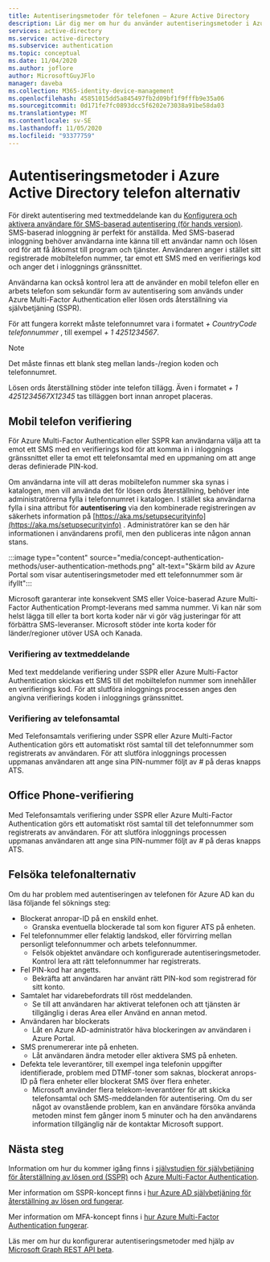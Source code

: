 ```yaml
---
title: Autentiseringsmetoder för telefonen – Azure Active Directory
description: Lär dig mer om hur du använder autentiseringsmetoder i Azure Active Directory för att förbättra och säkra inloggnings händelser
services: active-directory
ms.service: active-directory
ms.subservice: authentication
ms.topic: conceptual
ms.date: 11/04/2020
ms.author: joflore
author: MicrosoftGuyJFlo
manager: daveba
ms.collection: M365-identity-device-management
ms.openlocfilehash: 45851015dd5a845497fb2d09bf1f9fffb9e35a06
ms.sourcegitcommit: 0d171fe7fc0893dcc5f6202e73038a91be58da03
ms.translationtype: MT
ms.contentlocale: sv-SE
ms.lasthandoff: 11/05/2020
ms.locfileid: "93377759"
---
```

# <a name="authentication-methods-in-azure-active-directory---phone-options"></a>Autentiseringsmetoder i Azure Active Directory telefon alternativ

För direkt autentisering med textmeddelande kan du [Konfigurera och aktivera användare för SMS-baserad autentisering (för hands version)](howto-authentication-sms-signin.md). SMS-baserad inloggning är perfekt för anställda. Med SMS-baserad inloggning behöver användarna inte känna till ett användar namn och lösen ord för att få åtkomst till program och tjänster. Användaren anger i stället sitt registrerade mobiltelefon nummer, tar emot ett SMS med en verifierings kod och anger det i inloggnings gränssnittet.

Användarna kan också kontrol lera att de använder en mobil telefon eller en arbets telefon som sekundär form av autentisering som används under Azure Multi-Factor Authentication eller lösen ords återställning via självbetjäning (SSPR).

För att fungera korrekt måste telefonnumret vara i formatet *+ CountryCode telefonnummer* , till exempel *+ 1 4251234567*.

> [!NOTE]
> Det måste finnas ett blank steg mellan lands-/region koden och telefonnumret.
>
> Lösen ords återställning stöder inte telefon tillägg. Även i formatet *+ 1 4251234567X12345* tas tilläggen bort innan anropet placeras.

## <a name="mobile-phone-verification"></a>Mobil telefon verifiering

För Azure Multi-Factor Authentication eller SSPR kan användarna välja att ta emot ett SMS med en verifierings kod för att komma in i inloggnings gränssnittet eller ta emot ett telefonsamtal med en uppmaning om att ange deras definierade PIN-kod.

Om användarna inte vill att deras mobiltelefon nummer ska synas i katalogen, men vill använda det för lösen ords återställning, behöver inte administratörerna fylla i telefonnumret i katalogen. I stället ska användarna fylla i sina attribut för **autentisering** via den kombinerade registreringen av säkerhets information på [https://aka.ms/setupsecurityinfo](https://aka.ms/setupsecurityinfo) . Administratörer kan se den här informationen i användarens profil, men den publiceras inte någon annan stans.

:::image type="content" source="media/concept-authentication-methods/user-authentication-methods.png" alt-text="Skärm bild av Azure Portal som visar autentiseringsmetoder med ett telefonnummer som är ifyllt":::

Microsoft garanterar inte konsekvent SMS eller Voice-baserad Azure Multi-Factor Authentication Prompt-leverans med samma nummer. Vi kan när som helst lägga till eller ta bort korta koder när vi gör väg justeringar för att förbättra SMS-leveranser. Microsoft stöder inte korta koder för länder/regioner utöver USA och Kanada.

### <a name="text-message-verification"></a>Verifiering av textmeddelande

Med text meddelande verifiering under SSPR eller Azure Multi-Factor Authentication skickas ett SMS till det mobiltelefon nummer som innehåller en verifierings kod. För att slutföra inloggnings processen anges den angivna verifierings koden i inloggnings gränssnittet.

### <a name="phone-call-verification"></a>Verifiering av telefonsamtal

Med Telefonsamtals verifiering under SSPR eller Azure Multi-Factor Authentication görs ett automatiskt röst samtal till det telefonnummer som registrerats av användaren. För att slutföra inloggnings processen uppmanas användaren att ange sina PIN-nummer följt av # på deras knapps ATS.

## <a name="office-phone-verification"></a>Office Phone-verifiering

Med Telefonsamtals verifiering under SSPR eller Azure Multi-Factor Authentication görs ett automatiskt röst samtal till det telefonnummer som registrerats av användaren. För att slutföra inloggnings processen uppmanas användaren att ange sina PIN-nummer följt av # på deras knapps ATS.

## <a name="troubleshooting-phone-options"></a>Felsöka telefonalternativ

Om du har problem med autentiseringen av telefonen för Azure AD kan du läsa följande fel söknings steg:

* Blockerat anropar-ID på en enskild enhet.
   * Granska eventuella blockerade tal som kon figurer ATS på enheten.
* Fel telefonnummer eller felaktig landskod, eller förvirring mellan personligt telefonnummer och arbets telefonnummer.
   * Felsök objektet användare och konfigurerade autentiseringsmetoder. Kontrol lera att rätt telefonnummer har registrerats.
* Fel PIN-kod har angetts.
   * Bekräfta att användaren har använt rätt PIN-kod som registrerad för sitt konto.
* Samtalet har vidarebefordrats till röst meddelanden.
   * Se till att användaren har aktiverat telefonen och att tjänsten är tillgänglig i deras Area eller Använd en annan metod.
* Användaren har blockerats
   * Låt en Azure AD-administratör häva blockeringen av användaren i Azure Portal.
* SMS prenumererar inte på enheten.
   * Låt användaren ändra metoder eller aktivera SMS på enheten.
* Defekta tele leverantörer, till exempel inga telefonin uppgifter identifierade, problem med DTMF-toner som saknas, blockerat anrops-ID på flera enheter eller blockerat SMS över flera enheter.
   * Microsoft använder flera telekom-leverantörer för att skicka telefonsamtal och SMS-meddelanden för autentisering. Om du ser något av ovanstående problem, kan en användare försöka använda metoden minst fem gånger inom 5 minuter och ha den användarens information tillgänglig när de kontaktar Microsoft support.

## <a name="next-steps"></a>Nästa steg

Information om hur du kommer igång finns i [självstudien för självbetjäning för återställning av lösen ord (SSPR)][tutorial-sspr] och [Azure Multi-Factor Authentication][tutorial-azure-mfa].

Mer information om SSPR-koncept finns i [hur Azure AD självbetjäning för återställning av lösen ord fungerar][concept-sspr].

Mer information om MFA-koncept finns i [hur Azure Multi-Factor Authentication fungerar][concept-mfa].

Läs mer om hur du konfigurerar autentiseringsmetoder med hjälp av [Microsoft Graph REST API beta](/graph/api/resources/authenticationmethods-overview?view=graph-rest-beta&preserve-view=true).

<!-- INTERNAL LINKS -->
[tutorial-sspr]: tutorial-enable-sspr.md
[tutorial-azure-mfa]: tutorial-enable-azure-mfa.md
[concept-sspr]: concept-sspr-howitworks.md
[concept-mfa]: concept-mfa-howitworks.md
